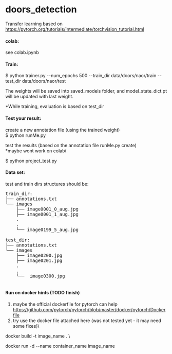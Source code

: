 # doors_detection

Transfer learning based on  https://pytorch.org/tutorials/intermediate/torchvision_tutorial.html



#### colab:
see colab.ipynb

#### Train:
$ python trainer.py --num_epochs 500  --train_dir data/doors/naor/train --test_dir data/doors/naor/test

 
The weights will be saved into saved_models folder, and model_state_dict.pt will be updated with last weight.

*While training, evaluation is based on test_dir 

#### Test your result:
create a new annotation file (using the trained weight)\
$ python runMe.py

test the results (based on the annotation file runMe.py create)\
*maybe wont work on colab\

$ python project_test.py


#### Data set:
test and train dirs structures should be:
<pre>
train_dir:
├── annotations.txt
└── images
    ├── image0001_0_aug.jpg
    ├── image0001_1_aug.jpg
    .
    .
    └── image0199_5_aug.jpg
    
test_dir:
├── annotations.txt
└── images
    ├── image0200.jpg
    ├── image0201.jpg
    .
    .
    └──  image0300.jpg
 </pre>


#### Run on docker hints (TODO finish)

1. maybe the official dockerfile for pytorch can help https://github.com/pytorch/pytorch/blob/master/docker/pytorch/Dockerfile
2. try use the docker file attached here (was not tested yet - it may need some fixes)\

docker build -t image\_name . \

docker run -d --name container\_name image\_name



